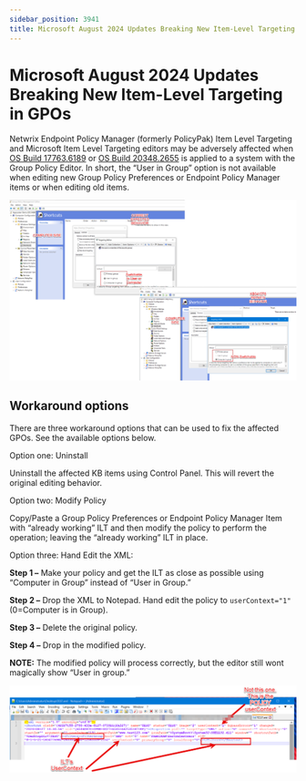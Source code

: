 ```yaml
---
sidebar_position: 3941
title: Microsoft August 2024 Updates Breaking New Item-Level Targeting in GPOs
---
```


# Microsoft August 2024 Updates Breaking New Item-Level Targeting in GPOs

Netwrix Endpoint Policy Manager (formerly PolicyPak) Item Level Targeting and Microsoft Item Level Targeting editors may be adversely affected when [OS Build 17763.6189](https://support.microsoft.com/en-us/topic/august-13-2024-kb5041578-os-build-17763-6189-522a6305-63d2-40e3-8084-2ab8f9589bc6 "OS Build 17763.6189") or [OS Build 20348.2655](https://support.microsoft.com/en-us/topic/august-13-2024-kb5041160-os-build-20348-2655-e186b7ab-3d1b-4f6e-a959-f3e5d0bad3df "OS Build 20348.2655") is applied to a system with the Group Policy Editor.
In short, the “User in Group” option is not available when editing new Group Policy Preferences or Endpoint Policy Manager items or when editing old items.

![](../../../../../../../static/images/PolicyPak/Content/Resources/Images/Troubleshooting/Log/ItemLevelTargeting/ItemLevelTargeting1.png)

## Workaround options

There are three workaround options that can be used to fix the affected GPOs. See the available options below.

Option one: Uninstall

Uninstall the affected KB items using Control Panel. This will revert the original editing behavior.

Option two: Modify Policy

Copy/Paste a Group Policy Preferences or Endpoint Policy Manager Item with “already working” ILT and then modify the policy to perform the operation; leaving the “already working” ILT in place.

Option three: Hand Edit the XML:

**Step 1 –** Make your policy and get the ILT as close as possible using “Computer in Group” instead of “User in Group.”

**Step 2 –** Drop the XML to Notepad. Hand edit the policy to `userContext="1"` (0=Computer is in Group).

**Step 3 –** Delete the original policy.

**Step 4 –** Drop in the modified policy.

**NOTE:** The modified policy will process correctly, but the editor still wont magically show “User in group.”

![](../../../../../../../static/images/PolicyPak/Content/Resources/Images/Troubleshooting/Log/ItemLevelTargeting/ItemLevelTargeting2.png)